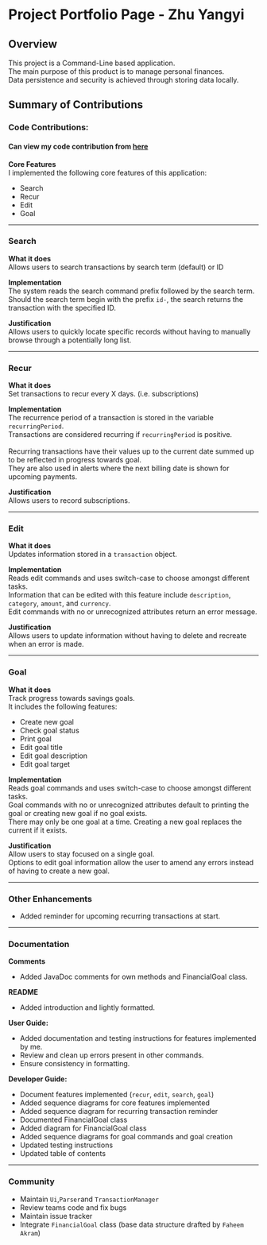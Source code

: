 # Project Portfolio Page - Zhu Yangyi

## Overview
This project is a Command-Line based application. <br>
The main purpose of this product is to manage personal finances. <br>
Data persistence and security is achieved through storing data locally.

## Summary of Contributions
### Code Contributions: 
#### Can view my code contribution from [here](https://nus-cs2113-ay2425s2.github.io/tp-dashboard/?search=yangyi-zhu&breakdown=true)  

**Core Features** <br>
I implemented the following core features of this application:
* Search
* Recur
* Edit
* Goal

---

### Search

**What it does** <br>
Allows users to search transactions by search term (default) or ID

**Implementation** <br>
The system reads the search command prefix followed by the search term. Should the search term begin with the prefix 
`id-`, the search returns the transaction with the specified ID.

**Justification** <br>
Allows users to quickly locate specific records without having to manually browse through a potentially long list.

---

### Recur

**What it does** <br>
Set transactions to recur every X days. (i.e. subscriptions)

**Implementation** <br>
The recurrence period of a transaction is stored in the variable `recurringPeriod`. <br>
Transactions are considered recurring if `recurringPeriod` is positive. <br>
<br>
Recurring transactions have their values up to the current date summed up to be reflected in progress towards goal. <br>
They are also used in alerts where the next billing date is shown for upcoming payments.

**Justification** <br>
Allows users to record subscriptions.

---

### Edit

**What it does** <br>
Updates information stored in a `transaction` object.

**Implementation** <br>
Reads edit commands and uses switch-case to choose amongst different tasks. <br>
Information that can be edited with this feature include `description`, `category`, `amount`, and `currency`. <br>
Edit commands with no or unrecognized attributes return an error message.

**Justification** <br>
Allows users to update information without having to delete and recreate when an error is made.

---

### Goal

**What it does** <br>
Track progress towards savings goals. <br>
It includes the following features:
* Create new goal
* Check goal status
* Print goal
* Edit goal title
* Edit goal description
* Edit goal target

**Implementation** <br>
Reads goal commands and uses switch-case to choose amongst different tasks. <br>
Goal commands with no or unrecognized attributes default to printing the goal or creating new goal if no goal exists. <br>
There may only be one goal at a time. Creating a new goal replaces the current if it exists.

**Justification** <br>
Allow users to stay focused on a single goal. <br>
Options to edit goal information allow the user to amend any errors instead of having to create a new goal.

---

### Other Enhancements
* Added reminder for upcoming recurring transactions at start.

---

### Documentation
**Comments**
* Added JavaDoc comments for own methods and FinancialGoal class. <br>

**README**
* Added introduction and lightly formatted. <br>

**User Guide:**
* Added documentation and testing instructions for features implemented by me.
* Review and clean up errors present in other commands.
* Ensure consistency in formatting. <br>

**Developer Guide:**
* Document features implemented (`recur`, `edit`, `search`, `goal`)
* Added sequence diagrams for core features implemented
* Added sequence diagram for recurring transaction reminder
* Documented FinancialGoal class
* Added diagram for FinancialGoal class
* Added sequence diagrams for goal commands and goal creation
* Updated testing instructions
* Updated table of contents

---

### Community
* Maintain `Ui`,`Parser`and `TransactionManager`
* Review teams code and fix bugs
* Maintain issue tracker
* Integrate `FinancialGoal` class (base data structure drafted by `Faheem Akram`)
